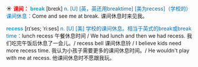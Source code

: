 ☀ <font color="red">**课间：**</font>
<font color="sky blue">**break**</font> [breɪk] 
<font color="#0070c0">n. [U] [英，英还用breaktime] [美为recess]（学校的）课间休息：</font>Come and see me at break. 课间休息时来见我。
           
<font color="sky blue">**recess**</font> [rɪˈses; ˈri:ses]
<font color="#0070c0">n. [U] [美] 学校的课间休息。相当于英式的break或break time：</font>lunch recess 午餐休息时间 / We had lunch and then we had recess. 我们吃完午饭后休息了一会儿。/ recess bell 课间休息铃 / I believe kids need more recess time. 我认为小孩子需要更多的课间休息时间。/ He wouldn't play with me at recess. 他课间休息时不愿跟我玩。
